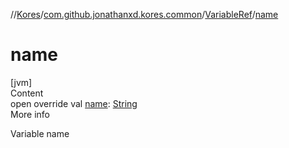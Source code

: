 //[Kores](../../index.md)/[com.github.jonathanxd.kores.common](../index.md)/[VariableRef](index.md)/[name](name.md)



# name  
[jvm]  
Content  
open override val [name](name.md): [String](https://kotlinlang.org/api/latest/jvm/stdlib/kotlin/-string/index.html)  
More info  


Variable name

  



